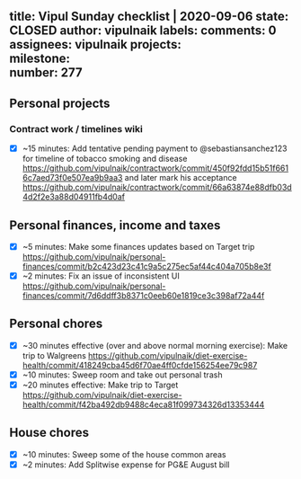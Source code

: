 title:	Vipul Sunday checklist | 2020-09-06
state:	CLOSED
author:	vipulnaik
labels:	
comments:	0
assignees:	vipulnaik
projects:	
milestone:	
number:	277
--
## Personal projects

### Contract work / timelines wiki

- [x] ~15 minutes: Add tentative pending payment to @sebastiansanchez123 for timeline of tobacco smoking and disease https://github.com/vipulnaik/contractwork/commit/450f92fdd15b51f6616c7aed73f0e507ea9b9aa3 and later mark his acceptance https://github.com/vipulnaik/contractwork/commit/66a63874e88dfb03d4d2f2e3a88d04911fb4d0af

## Personal finances, income and taxes

- [x] ~5 minutes: Make some finances updates based on Target trip https://github.com/vipulnaik/personal-finances/commit/b2c423d23c41c9a5c275ec5af44c404a705b8e3f
- [x] ~2 minutes: Fix an issue of inconsistent UI https://github.com/vipulnaik/personal-finances/commit/7d6ddff3b8371c0eeb60e1819ce3c398af72a44f
## Personal chores

- [x] ~30 minutes effective (over and above normal morning exercise): Make trip to Walgreens https://github.com/vipulnaik/diet-exercise-health/commit/418249cba45d6f70ae4ff0cfde156254ee79c987
- [x] ~10 minutes: Sweep room and take out personal trash
- [x] ~20 minutes effective: Make trip to Target https://github.com/vipulnaik/diet-exercise-health/commit/f42ba492db9488c4eca81f099734326d13353444

## House chores

- [x] ~10 minutes: Sweep some of the house common areas
- [x] ~2 minutes: Add Splitwise expense for PG&E August bill
